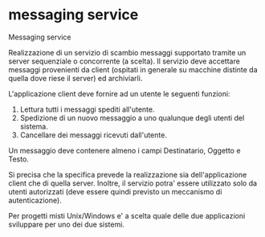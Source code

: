 # messaging service

Messaging service 

Realizzazione di un servizio di scambio messaggi supportato tramite un server
sequenziale o concorrente (a scelta). Il servizio deve accettare messaggi 
provenienti da client (ospitati in generale su macchine distinte da quella 
dove riese il server) ed archiviarli.  

L'applicazione client deve fornire ad un utente le seguenti funzioni:
1. Lettura tutti i messaggi spediti all'utente.
2. Spedizione di un nuovo messaggio a uno qualunque degli utenti del sistema.
3. Cancellare dei messaggi ricevuti dall'utente.

Un messaggio deve contenere almeno i campi Destinatario, Oggetto e Testo.

Si precisa che la specifica prevede la realizzazione sia dell'applicazione client
che di quella server. Inoltre, il servizio potra' essere utilizzato solo
da utenti autorizzati (deve essere quindi previsto un meccanismo di autenticazione).                       

Per progetti misti Unix/Windows e' a scelta quale delle due applicazioni 
sviluppare per uno dei due sistemi.



